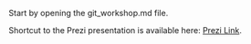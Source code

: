 Start by opening the git_workshop.md file. 

Shortcut to the Prezi presentation is available here: [Prezi Link](http://prezi.com/tnuqs7bpkx3p/github-workshop/).
